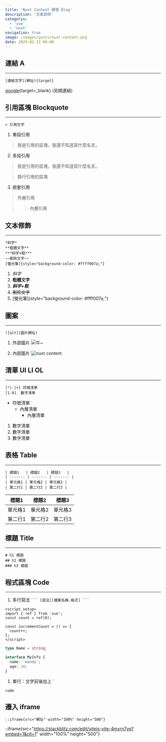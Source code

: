 ```yaml
---
title: 'Nuxt Content 開發 Blog'
description: '文章說明'
categorys: 
  - 'vue'
  - 'nuxt'
navigation: true
image: /images/posts/nuxt-content.png
date: 2025-02-12 09:00
---
```


## 連結 A
---

` [連結文字](網址){target} `

[google](https://www.google.co./){target=_blank} (另開連結)

## 引用區塊 Blockquote
---
` > 引用文字 `

1. 單段引用
> 我是引用的區塊，我還不知道寫什麼名言。

2. 多段引用
> 我是引用的區塊，我還不知道寫什麼名言。
> 
> 換行引用的區塊

3. 嵌套引用
> 外層引用
>> 內層引用

## 文本修飾
---
``` plaintext
*斜字*
**粗體文字**
***斜字+粗***
~~刪除文字~~
[螢光筆]{style="background-color: #ffff007a;"}
```
1. *斜字*
2. **粗體文字**
3. ***斜字+粗***
4. ~~刪除文字~~
5. [螢光筆]{style="background-color: #ffff007a;"}

## 圖案
---
` ![alt](圖片網址) `

1. 外部圖片
![牛~](https://i.imgur.com/b24qAz5.jpg)

2. 內部圖片
![nuxt content](/images/posts/nuxt-content.png)

## 清單 UI LI OL
---

``` plaintext
[*|-|+] 符號清單
[1-9]. 數字清單
```
* 符號清單
  * 內層清單
    * 內層清單
  
1. 數字清單
2. 數字清單
3. 數字清單

## 表格 Table
---
``` plaintext
| 標題1   | 標題2   | 標題3   |
| ------- | ------- | ------- |
| 單元格1 | 單元格2 | 單元格3 |
| 第二行1 | 第二行2 | 第二行3 |
```

| 標題1   | 標題2   | 標題3   |
| ------- | ------- | ------- |
| 單元格1 | 單元格2 | 單元格3 |
| 第二行1 | 第二行2 | 第二行3 |

## 標題 Title
---

``` plaintext
# h1 標題
## h2 標題
### h3 標題
```

## 程式區塊 Code 
---
1. 多行寫法 ` ``` [語法][檔案名稱.格式] ``` ` 
``` vue [Counter.vue]
<script setup>
import { ref } from 'vue';
const count = ref(0);

const incrementCount = () => {
  count++;
};
</script>
```
``` typescript [my.ts]
type Name = string;

interface MyInfo {
  name: 'mandy';
  age: 18;
}
```
1. 單行：文字前後加上 `
  
`code` 

## 遷入 iframe

```plaintext
::iframe{src="網址" width="100%" height="500"}
```
::iframe{src="https://stackblitz.com/edit/vitejs-vite-4mxrn7yq?embed=1&ctl=1" width="100%" height="500"}